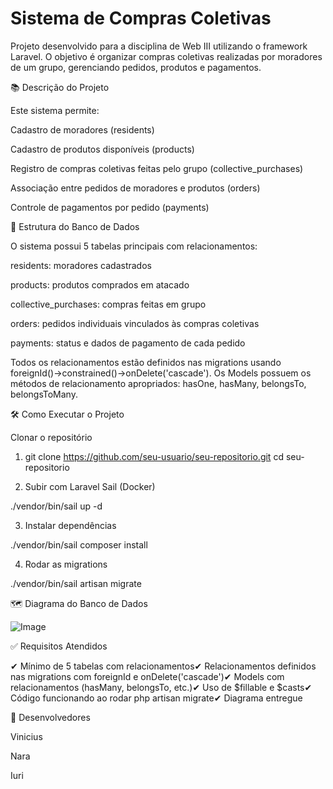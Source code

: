 # Sistema de Compras Coletivas

Projeto desenvolvido para a disciplina de Web III utilizando o framework Laravel.
O objetivo é organizar compras coletivas realizadas por moradores de um grupo, gerenciando pedidos, produtos e pagamentos.

📚 Descrição do Projeto

Este sistema permite:

Cadastro de moradores (residents)

Cadastro de produtos disponíveis (products)

Registro de compras coletivas feitas pelo grupo (collective_purchases)

Associação entre pedidos de moradores e produtos (orders)

Controle de pagamentos por pedido (payments)

🧱 Estrutura do Banco de Dados

O sistema possui 5 tabelas principais com relacionamentos:

residents: moradores cadastrados

products: produtos comprados em atacado

collective_purchases: compras feitas em grupo

orders: pedidos individuais vinculados às compras coletivas

payments: status e dados de pagamento de cada pedido

Todos os relacionamentos estão definidos nas migrations usando foreignId()->constrained()->onDelete('cascade').
Os Models possuem os métodos de relacionamento apropriados: hasOne, hasMany, belongsTo, belongsToMany.

🛠️ Como Executar o Projeto

Clonar o repositório

1. git clone https://github.com/seu-usuario/seu-repositorio.git
cd seu-repositorio

2. Subir com Laravel Sail (Docker)

./vendor/bin/sail up -d

3. Instalar dependências

./vendor/bin/sail composer install

4. Rodar as migrations

./vendor/bin/sail artisan migrate

🗺️ Diagrama do Banco de Dados

![Image](https://github.com/user-attachments/assets/c64bb1e8-83a3-4b89-8840-f79badcf69bd)


✅ Requisitos Atendidos

✔ Mínimo de 5 tabelas com relacionamentos✔ Relacionamentos definidos nas migrations com foreignId e onDelete('cascade')✔ Models com relacionamentos (hasMany, belongsTo, etc.)✔ Uso de $fillable e $casts✔ Código funcionando ao rodar php artisan migrate✔ Diagrama entregue

👥 Desenvolvedores

Vinicius

Nara

Iuri
